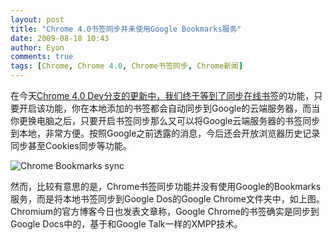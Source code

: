 ```yaml
---
layout: post
title: "Chrome 4.0书签同步并未使用Google Bookmarks服务"
date: 2009-08-18 10:43
author: Eyon
comments: true
tags: [Chrome, Chrome 4.0, Chrome书签同步, Chrome新闻]
---
```

在今天[Chrome 4.0 Dev分支的更新中，我们终于等到了同步在线书签](http://www.chromi.org/archives/383)的功能，只要开启该功能，你在本地添加的书签都会自动同步到Google的云端服务器，而当你更换电脑之后，只要开启书签同步那么又可以将Google云端服务器的书签同步到本地，非常方便。按照Google之前透露的消息，今后还会开放浏览器历史记录同步甚至Cookies同步等功能。

![Chrome Bookmarks sync](http://img.chromi.org/2009/08/jpg "Chrome Bookmarks sync")

然而，比较有意思的是，Chrome书签同步功能并没有使用Google的Bookmarks服务，而是将本地书签同步到Google Dos的Google Chrome文件夹中，如上图。Chromium的官方博客今日也发表文章称，Google Chrome的书签确实是同步到Google Docs中的，基于和Google Talk一样的XMPP技术。
